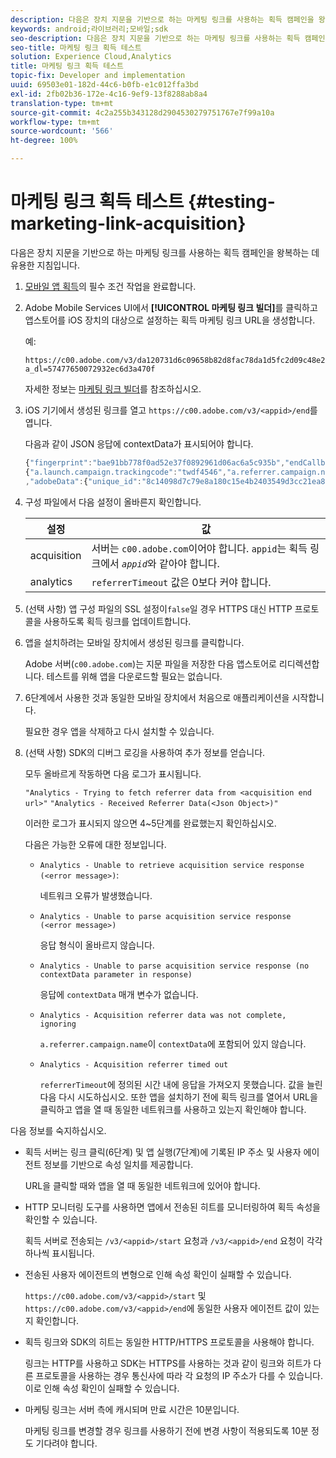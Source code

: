 ```yaml
---
description: 다음은 장치 지문을 기반으로 하는 마케팅 링크를 사용하는 획득 캠페인을 왕복하는 데 유용한 지침입니다.
keywords: android;라이브러리;모바일;sdk
seo-description: 다음은 장치 지문을 기반으로 하는 마케팅 링크를 사용하는 획득 캠페인을 왕복하는 데 유용한 지침입니다.
seo-title: 마케팅 링크 획득 테스트
solution: Experience Cloud,Analytics
title: 마케팅 링크 획득 테스트
topic-fix: Developer and implementation
uuid: 69503e01-182d-44c6-b0fb-e1c012ffa3bd
exl-id: 2fb02b36-172e-4c16-9ef9-13f8288ab8a4
translation-type: tm+mt
source-git-commit: 4c2a255b343128d2904530279751767e7f99a10a
workflow-type: tm+mt
source-wordcount: '566'
ht-degree: 100%

---
```


# 마케팅 링크 획득 테스트 {#testing-marketing-link-acquisition}

다음은 장치 지문을 기반으로 하는 마케팅 링크를 사용하는 획득 캠페인을 왕복하는 데 유용한 지침입니다.

1. [모바일 앱 획득](/help/ios/acquisition-main/acquisition.md)의 필수 조건 작업을 완료합니다.
1. Adobe Mobile Services UI에서 **[!UICONTROL 마케팅 링크 빌더]**&#x200B;를 클릭하고 앱스토어를 iOS 장치의 대상으로 설정하는 획득 마케팅 링크 URL을 생성합니다.

   예:

   ```
   https://c00.adobe.com/v3/da120731d6c09658b82d8fac78da1d5fc2d09c48e21b3a55f9e2d7344e08425d/start?a_dl=57477650072932ec6d3a470f
   ```

   자세한 정보는 [마케팅 링크 빌더](/help/using/acquisition-main/c-marketing-links-builder/c-marketing-links-builder.md)를 참조하십시오.


1. iOS 기기에서 생성된 링크를 열고 `https://c00.adobe.com/v3/<appid>/end`를 엽니다.

   다음과 같이 JSON 응답에 contextData가 표시되어야 합니다.

   ```js
   {"fingerprint":"bae91bb778f0ad52e37f0892961d06ac6a5c935b","endCallbacks":["***"],"timestamp":1464301217,"appguid":"da120731d6c09658b82d8fac78da1d5fc2d09c48e21b3a55f9e2d7344e08425d","contextData":
   {"a.launch.campaign.trackingcode":"twdf4546","a.referrer.campaign.name":"iOS Demo","a.referrer.campaign.trackingcode":"twdf4546"}
   ,"adobeData":{"unique_id":"8c14098d7c79e8a180c15e4b2403549d3cc21ea8","deeplinkid":"57477650072932ec6d3a470f"}}
   ```

1. 구성 파일에서 다음 설정이 올바른지 확인합니다.

   | 설정 | 값 |
   |--- |--- |
   | acquisition | 서버는 `c00.adobe.com`이어야 합니다.   `appid`는 획득 링크에서 *`appid`*&#x200B;와 같아야 합니다. |
   | analytics | `referrerTimeout` 값은 0보다 커야 합니다. |

1. (선택 사항) 앱 구성 파일의 SSL 설정이`false`일 경우 HTTPS 대신 HTTP 프로토콜을 사용하도록 획득 링크를 업데이트합니다.
1. 앱을 설치하려는 모바일 장치에서 생성된 링크를 클릭합니다.

   Adobe 서버(`c00.adobe.com`)는 지문 파일을 저장한 다음 앱스토어로 리디렉션합니다. 테스트를 위해 앱을 다운로드할 필요는 없습니다.
1. 6단계에서 사용한 것과 동일한 모바일 장치에서 처음으로 애플리케이션을 시작합니다.

   필요한 경우 앱을 삭제하고 다시 설치할 수 있습니다.
1. (선택 사항) SDK의 디버그 로깅을 사용하여 추가 정보를 얻습니다.

   모두 올바르게 작동하면 다음 로그가 표시됩니다.

   `"Analytics - Trying to fetch referrer data from <acquisition end url>"`
   `"Analytics - Received Referrer Data(<Json Object>)"`

   이러한 로그가 표시되지 않으면 4~5단계를 완료했는지 확인하십시오.

   다음은 가능한 오류에 대한 정보입니다.

   * `Analytics - Unable to retrieve acquisition service response (<error message>)`:

      네트워크 오류가 발생했습니다.

   * `Analytics - Unable to parse acquisition service response (<error message>)`

      응답 형식이 올바르지 않습니다.

   * `Analytics - Unable to parse acquisition service response (no contextData parameter in response)`

      응답에 `contextData` 매개 변수가 없습니다.

   * `Analytics - Acquisition referrer data was not complete, ignoring`

      `a.referrer.campaign.name`이 `contextData`에 포함되어 있지 않습니다.

   * `Analytics - Acquisition referrer timed out`

      `referrerTimeout`에 정의된 시간 내에 응답을 가져오지 못했습니다. 값을 늘린 다음 다시 시도하십시오. 또한 앱을 설치하기 전에 획득 링크를 열어서 URL을 클릭하고 앱을 열 때 동일한 네트워크를 사용하고 있는지 확인해야 합니다.

다음 정보를 숙지하십시오.

* 획득 서버는 링크 클릭(6단계) 및 앱 실행(7단계)에 기록된 IP 주소 및 사용자 에이전트 정보를 기반으로 속성 일치를 제공합니다.

   URL을 클릭할 때와 앱을 열 때 동일한 네트워크에 있어야 합니다.

* HTTP 모니터링 도구를 사용하면 앱에서 전송된 히트를 모니터링하여 획득 속성을 확인할 수 있습니다.

   획득 서버로 전송되는 `/v3/<appid>/start` 요청과 `/v3/<appid>/end` 요청이 각각 하나씩 표시됩니다.

* 전송된 사용자 에이전트의 변형으로 인해 속성 확인이 실패할 수 있습니다.

   `https://c00.adobe.com/v3/<appid>/start` 및 `https://c00.adobe.com/v3/<appid>/end`에 동일한 사용자 에이전트 값이 있는지 확인합니다.

* 획득 링크와 SDK의 히트는 동일한 HTTP/HTTPS 프로토콜을 사용해야 합니다.

   링크는 HTTP를 사용하고 SDK는 HTTPS를 사용하는 것과 같이 링크와 히트가 다른 프로토콜을 사용하는 경우 통신사에 따라 각 요청의 IP 주소가 다를 수 있습니다. 이로 인해 속성 확인이 실패할 수 있습니다.

* 마케팅 링크는 서버 측에 캐시되며 만료 시간은 10분입니다. 

   마케팅 링크를 변경할 경우 링크를 사용하기 전에 변경 사항이 적용되도록 10분 정도 기다려야 합니다.
